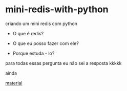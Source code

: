 # mini-redis-with-python
criando um mini redis com python



- O que é redis?

- O que eu posso fazer com ele?

- Porque estuda - lo?

para todas essas pergunta eu não sei a resposta kkkkk

ainda



[material](https://charlesleifer.com/blog/building-a-simple-redis-server-with-python/)